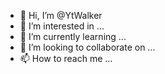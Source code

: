 - 👋 Hi, I’m @YtWalker
- 👀 I’m interested in ...
- 🌱 I’m currently learning ...
- 💞️ I’m looking to collaborate on ...
- 📫 How to reach me ...

<!---
YtWalker/YtWalker is a ✨
